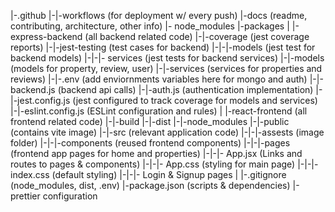 |-.github
|-|-workflows (for deployment w/ every push)
|-docs (readme, contributing, architecture, other info)
|- node_modules
|-packages
|
|-express-backend (all backend related code)
|-|-coverage (jest coverage reports)
|-|-jest-testing (test cases for backend)
|-|-|-models (jest test for backend models)
|-|-|- services (jest tests for backend services)
|-|-models (models for property, review, user)
|-|-services (services for properties and reviews)
|-|-.env (add enviornments variables here for mongo and auth)
|-|-backend.js (backend api calls)
|-|-auth.js (authentication implementation)
|-|-jest.config.js (jest configured to track coverage for models and services)
|-|-eslint.config.js (ESLint configuration and rules)
|
|-react-frontend (all frontend related code)
|-|-build 
|-|-dist
|-|-node_modules
|-|-public (contains vite image)
|-|-src (relevant application code)
|-|-|-assests (image folder)
|-|-|-components (reused frontend components)
|-|-|-pages (frontend app pages for home and properties)
|-|-|- App.jsx (Links and routes to pages & components)
|-|-|- App.css (styling for main page)
|-|-|- index.css (default styling)
|-|-|- Login & Signup pages
|
|-.gitignore (node_modules, dist, .env)
|-package.json (scripts & dependencies)
|-prettier configuration

